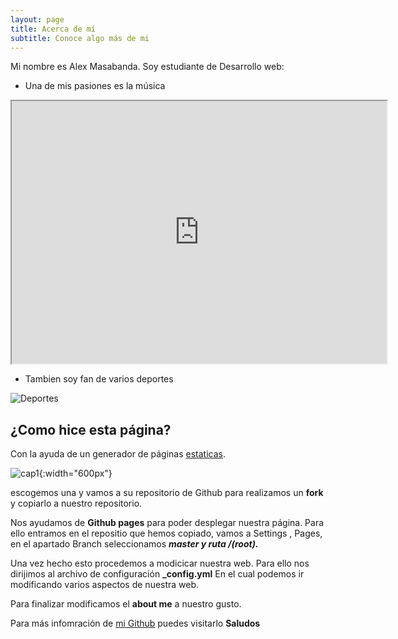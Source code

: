 ```yaml
---
layout: page
title: Acerca de mí
subtitle: Conoce algo más de mi
---
```


Mi nombre es Alex Masabanda. Soy estudiante de Desarrollo web:

- Una de mis pasiones es la música

<div>
<p style = 'text-align:center;'>
<iframe width="600" height = "420"
src="https://www.youtube.com/embed/tgbNymZ7vqY">
</iframe>
</p>
</div>


- Tambien soy fan de varios deportes

![Deportes](https://www.edx.org/static/d2b75bcda9cf89d92bf563b009519cea/Aprende_deportes.jpg)


## ¿Como hice esta página?

Con la ayuda de un generador de páginas [estaticas]( https://jamstack.org/generators/).


![cap1](https://github.com/adm-10/despliegueweb/blob/master/assets/img/cap1.PNG?raw=true){:width="600px"}

 escogemos una y vamos a su repositorio de Github para realizamos un **fork** y copiarlo a nuestro repositorio.

Nos ayudamos de **Github pages** para poder desplegar nuestra página.
Para ello entramos en el repositio que hemos copiado, vamos a Settings , Pages, en el apartado Branch seleccionamos ***master y ruta /(root).***

Una vez hecho esto procedemos a modicicar nuestra web.
Para ello nos dirijimos al archivo de configuración **_config.yml**
En el cual podemos ir modificando varios aspectos de nuestra web.

Para finalizar modificamos el **about me** a nuestro gusto.



Para más infomración de [mi Github](https://github.com/adm-10) puedes visitarlo **Saludos** 


